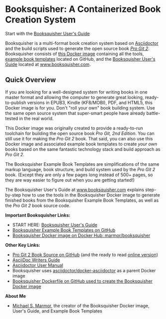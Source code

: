 # Booksquisher: A Containerized Book Creation System

Start with the [Booksquisher User's Guide](https://www.booksquisher.com/)

Booksquisher is a multi-format book creation system based on [Asciidoctor](https://asciidoctor.org/) and the build scripts used to generate the open source book _[Pro Git 2](https://git-scm.com/book/en/v2)_. Booksquisher consists of [this Docker image](https://hub.docker.com/r/marmor/booksquisher) containing all the tools, [example book templates](https://github.com/mmarmor/booksquisher-example-book-templates) located on GitHub, and the [Booksquisher User's Guide](https://www.booksquisher.com/) located at www.booksquisher.com.

## Quick Overview

If you are looking for a well-designed system for writing books in one master format and allowing the computer to generate great looking, ready-to-publish versions in EPUB3, Kindle (KF8/MOBI), PDF, and HTML5, this Docker image is for you. Don't "roll your own" book building system. Use the same open source system that super-smart people have already battle-tested in the real world.

This Docker image was originally created to provide a ready-to-run toolchain for building the open source book *Pro Git, 2nd Edition*. You can still use it for making the *Pro Git 2* book. That said, you can also use this Docker image and associated example book templates to create *your own* books based on the same fantastic technology stack and build approach as *Pro Git 2*.

The Booksquisher Example Book Templates are simplifications of the same markup language, book structure, and build system used by the *Pro Git 2* book. (Except they are only a few pages long instead of 500+ pages, so they are way easier to figure out when you are getting started!)

The Booksquisher User's Guide at www.booksquisher.com explains step-by-step how to use the tools in the Booksquisher Docker image to generate finished books from the Booksquisher Example Book Templates, as well as the *Pro Git 2* book source code.

**Important Booksquisher Links:**

* START HERE: [Booksquisher User's Guide](https://www.booksquisher.com/)
* [Booksquisher Example Book Templates on GitHub](https://github.com/mmarmor/booksquisher-example-book-templates)
* [Booksquisher Docker image on Docker Hub: marmor/booksquisher](https://hub.docker.com/r/marmor/booksquisher)

**Other Key Links:**

* [Pro Git 2 Book Source on GitHub](https://github.com/progit/progit2.git) (and the ready to read [online version](https://git-scm.com/book/en/v2))
* [AsciiDoc Writers Guide](https://asciidoctor.org/docs/asciidoc-writers-guide/)
* [Asciidoctor User Manual](https://asciidoctor.org/docs/user-manual/)
* Booksquisher uses [asciidoctor/docker-asciidoctor](https://github.com/asciidoctor/docker-asciidoctor) as a parent Docker image
* [Booksquisher Dockerfile on GitHub used to create the Booksquisher Docker image](https://github.com/mmarmor/booksquisher-docker)

**About Me**

* [Michael S. Marmor](https://www.michaelmarmor.com), the creator of the Booksquisher Docker image, User's Guide, and Example Book Templates